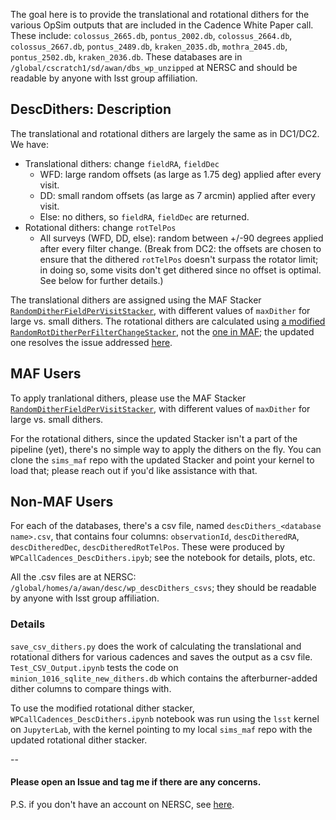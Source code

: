 The goal here is to provide the translational and rotational dithers for the various OpSim outputs that are included in the Cadence White Paper call. These include: `colossus_2665.db`, `pontus_2002.db`, `colossus_2664.db`,  `colossus_2667.db`, `pontus_2489.db`, `kraken_2035.db`,  `mothra_2045.db`, `pontus_2502.db`, `kraken_2036.db`. These databases are in `/global/cscratch1/sd/awan/dbs_wp_unzipped` at NERSC and should be readable by anyone with lsst group affiliation.

## DescDithers: Description
The translational and rotational dithers are largely the same as in DC1/DC2. We have:
- Translational dithers: change `fieldRA`, `fieldDec`
    - WFD: large random offsets (as large as 1.75 deg) applied after every visit.
    - DD: small random offsets (as large as 7 arcmin) applied after every visit.
    - Else: no dithers, so `fieldRA`, `fieldDec` are returned.
- Rotational dithers: change `rotTelPos`
    - All surveys (WFD, DD, else): random between +/-90 degrees applied after every filter change. (Break from DC2: the offsets are chosen to ensure that the dithered `rotTelPos` doesn't surpass the rotator limit; in doing so, some visits don't get dithered since no offset is optimal. See below for further details.)

The translational dithers are assigned using the MAF Stacker [`RandomDitherFieldPerVisitStacker`](https://github.com/lsst/sims_maf/blob/97988f6bc30c216fffb41e6da0a7d201e919b9ca/python/lsst/sims/maf/stackers/ditherStackers.py#L190), with different values of `maxDither` for large vs. small dithers. The rotational dithers are calculated using [a modified `RandomRotDitherPerFilterChangeStacker`](https://github.com/humnaawan/sims_maf/tree/rot-stacker-fix), not the [one in MAF](https://github.com/lsst/sims_maf/blob/97988f6bc30c216fffb41e6da0a7d201e919b9ca/python/lsst/sims/maf/stackers/ditherStackers.py#L958); the updated one resolves the issue addressed [here](https://github.com/lsst/sims_maf/issues/151). 

## MAF Users
To apply tranlational dithers, please use the MAF Stacker [`RandomDitherFieldPerVisitStacker`](https://github.com/lsst/sims_maf/blob/97988f6bc30c216fffb41e6da0a7d201e919b9ca/python/lsst/sims/maf/stackers/ditherStackers.py#L190), with different values of `maxDither` for large vs. small dithers.

For the rotational dithers, since the updated Stacker isn't a part of the pipeline (yet), there's no simple way to apply the dithers on the fly. You can clone the `sims_maf` repo with the updated Stacker and point your kernel to load that; please reach out if you'd like assistance with that.

## Non-MAF Users
For each of the databases, there's a csv file, named `descDithers_<database name>.csv`, that contains four columns: `observationId`, `descDitheredRA`, `descDitheredDec`, `descDitheredRotTelPos`. These were produced by `WPCallCadences_DescDithers.ipyb`; see the notebook for details, plots, etc.

All the .csv files are at NERSC: `/global/homes/a/awan/desc/wp_descDithers_csvs`; they should be readable by anyone with lsst group affiliation.

### Details
`save_csv_dithers.py` does the work of calculating the translational and rotational dithers for various cadences and saves the output as a csv file. `Test_CSV_Output.ipynb` tests the code on `minion_1016_sqlite_new_dithers.db` which contains the afterburner-added dither columns to compare things with.

To use the modified rotational dither stacker, `WPCallCadences_DescDithers.ipynb` notebook was run using the `lsst` kernel on `JupyterLab`, with the kernel pointing to my local `sims_maf` repo with the updated rotational dither stacker.

--

#### Please open an Issue and tag me if there are any concerns.

P.S. if you don't have an account on NERSC, see [here](https://confluence.slac.stanford.edu/display/LSSTDESC/Getting+Started+at+NERSC).




